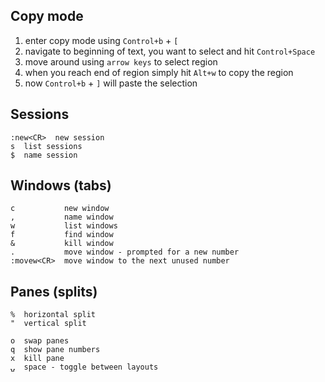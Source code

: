 ## Copy mode

1) enter copy mode using `Control+b` + `[`
2) navigate to beginning of text, you want to select and hit `Control+Space`
3) move around using `arrow keys` to select region
4) when you reach end of region simply hit `Alt+w` to copy the region
5) now `Control+b` + `]` will paste the selection

## Sessions

    :new<CR>  new session
    s  list sessions
    $  name session

## Windows (tabs)

    c           new window
    ,           name window
    w           list windows
    f           find window
    &           kill window
    .           move window - prompted for a new number
    :movew<CR>  move window to the next unused number

## Panes (splits)

    %  horizontal split
    "  vertical split
    
    o  swap panes
    q  show pane numbers
    x  kill pane
    ⍽  space - toggle between layouts
